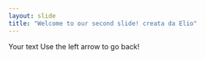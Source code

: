 ```yaml
---
layout: slide
title: "Welcome to our second slide! creata da Elio"
---
```

Your text
Use the left arrow to go back!
